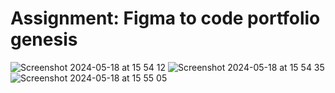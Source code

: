 # Assignment: Figma to code portfolio genesis
![Screenshot 2024-05-18 at 15 54 12](https://github.com/KunnikarB/portfolio-genesis/assets/138579856/120b86cc-4eda-4fc8-bbcb-f64b66418da9)
![Screenshot 2024-05-18 at 15 54 35](https://github.com/KunnikarB/portfolio-genesis/assets/138579856/60bedf52-93bc-4235-ade9-7425c65b082e)
![Screenshot 2024-05-18 at 15 55 05](https://github.com/KunnikarB/portfolio-genesis/assets/138579856/00913f95-22c5-468b-a5f8-7b889f5bb806)

